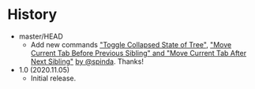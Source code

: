 # History

 - master/HEAD
   * Add new commands ["Toggle Collapsed State of Tree"](https://github.com/piroor/tst-more-tree-commands/pull/6), ["Move Current Tab Before Previous Sibling" and "Move Current Tab After Next Sibling"](https://github.com/piroor/tst-more-tree-commands/pull/5) [by @spinda](https://github.com/spinda). Thanks!
 - 1.0 (2020.11.05)
   * Initial release.
